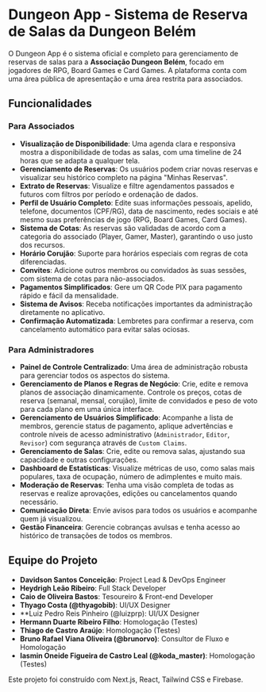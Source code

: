 
# Dungeon App - Sistema de Reserva de Salas da Dungeon Belém

O Dungeon App é o sistema oficial e completo para gerenciamento de reservas de salas para a **Associação Dungeon Belém**, focado em jogadores de RPG, Board Games e Card Games. A plataforma conta com uma área pública de apresentação e uma área restrita para associados.

## Funcionalidades

### Para Associados

- **Visualização de Disponibilidade**: Uma agenda clara e responsiva mostra a disponibilidade de todas as salas, com uma timeline de 24 horas que se adapta a qualquer tela.
- **Gerenciamento de Reservas**: Os usuários podem criar novas reservas e visualizar seu histórico completo na página "Minhas Reservas".
- **Extrato de Reservas**: Visualize e filtre agendamentos passados e futuros com filtros por período e ordenação de dados.
- **Perfil de Usuário Completo**: Edite suas informações pessoais, apelido, telefone, documentos (CPF/RG), data de nascimento, redes sociais e até mesmo suas preferências de jogo (RPG, Board Games, Card Games).
- **Sistema de Cotas**: As reservas são validadas de acordo com a categoria do associado (Player, Gamer, Master), garantindo o uso justo dos recursos.
- **Horário Corujão**: Suporte para horários especiais com regras de cota diferenciadas.
- **Convites**: Adicione outros membros ou convidados às suas sessões, com sistema de cotas para não-associados.
- **Pagamentos Simplificados**: Gere um QR Code PIX para pagamento rápido e fácil da mensalidade.
- **Sistema de Avisos**: Receba notificações importantes da administração diretamente no aplicativo.
- **Confirmação Automatizada**: Lembretes para confirmar a reserva, com cancelamento automático para evitar salas ociosas.

### Para Administradores

- **Painel de Controle Centralizado**: Uma área de administração robusta para gerenciar todos os aspectos do sistema.
- **Gerenciamento de Planos e Regras de Negócio**: Crie, edite e remova planos de associação dinamicamente. Controle os preços, cotas de reserva (semanal, mensal, corujão), limite de convidados e peso de voto para cada plano em uma única interface.
- **Gerenciamento de Usuários Simplificado**: Acompanhe a lista de membros, gerencie status de pagamento, aplique advertências e controle níveis de acesso administrativo (`Administrador`, `Editor`, `Revisor`) com segurança através de `Custom Claims`.
- **Gerenciamento de Salas**: Crie, edite ou remova salas, ajustando sua capacidade e outras configurações.
- **Dashboard de Estatísticas**: Visualize métricas de uso, como salas mais populares, taxa de ocupação, número de adimplentes e muito mais.
- **Moderação de Reservas**: Tenha uma visão completa de todas as reservas e realize aprovações, edições ou cancelamentos quando necessário.
- **Comunicação Direta**: Envie avisos para todos os usuários e acompanhe quem já visualizou.
- **Gestão Financeira**: Gerencie cobranças avulsas e tenha acesso ao histórico de transações de todos os membros.

## Equipe do Projeto

- **Davidson Santos Conceição**: Project Lead & DevOps Engineer
- **Heydrigh Leão Ribeiro**: Full Stack Developer
- **Caio de Oliveira Bastos**: Tesoureiro & Front-end Developer
- **Thyago Costa (@thyagobib)**: UI/UX Designer
- **Luiz Pedro Reis Pinheiro (@luizprp): UI/UX Designer 
- **Hermann Duarte Ribeiro Filho**: Homologação (Testes)
- **Thiago de Castro Araújo**: Homologação (Testes)
- **Bruno Rafael Viana Oliveira (@brunorvo)**: Consultor de Fluxo e Homologação
- **Iasmin Oneide Figueira de Castro Leal (@koda_master)**: Homologação (Testes)

Este projeto foi construído com Next.js, React, Tailwind CSS e Firebase.
